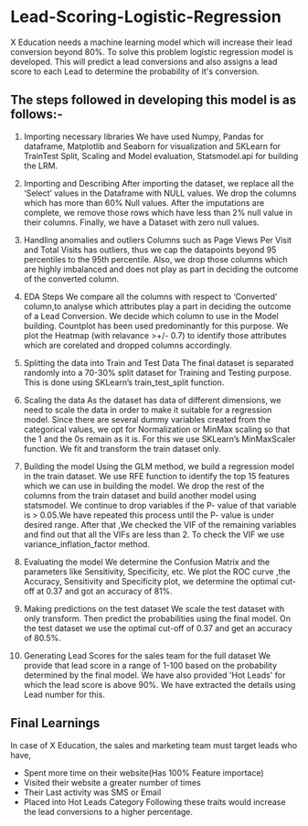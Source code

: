 # Lead-Scoring-Logistic-Regression
X Education needs a machine learning model which will increase their lead conversion beyond 80%. To solve this problem logistic regression model is developed. This will predict a lead conversions and also assigns a lead score to each Lead to determine the probability of it's conversion.

## The steps followed in developing this model is as follows:-

1. Importing necessary libraries
We have used Numpy, Pandas for dataframe, Matplotlib and Seaborn for visualization and SKLearn for
TrainTest Split, Scaling and Model evaluation, Statsmodel.api for building the LRM.

2. Importing and Describing
After importing the dataset, we replace all the ‘Select’ values in the Dataframe with NULL values.
We drop the columns which has more than 60% Null values. After the imputations are complete, we remove those rows which have less than 2%
null value in their columns. Finally, we have a Dataset with zero null values.

3. Handling anomalies and outliers
Columns such as Page Views Per Visit and Total Visits has outliers, thus we cap the datapoints
beyond 95 percentiles to the 95th percentile. Also, we drop those columns which are highly imbalanced and
does not play as part in deciding the outcome of the converted column.

4. EDA Steps
We compare all the columns with respect to ‘Converted’ column,to analyse which attributes play a part in
deciding the outcome of a Lead Conversion. We decide which column to use in the Model building.
Countplot has been used predominantly for this purpose. We plot the Heatmap (with relavance >+/- 0.7) to identify those attributes
which are corelated and dropped columns accordingly.

5. Splitting the data into Train and Test Data
The final dataset is separated randomly into a 70-30% split dataset for Training and Testing purpose. This is
done using SKLearn’s train_test_split function.

6. Scaling the data
As the dataset has data of different dimensions, we need to scale the data in order to make it suitable for
a regression model. Since there are several dummy variables created from the categorical values, we opt for
Normalization or MinMax scaling so that the 1 and the 0s remain as it is. For this we use SKLearn’s
MinMaxScaler function. We fit and transform the train dataset only.

7. Building the model
Using the GLM method, we build a regression model in the train dataset. We use RFE function to identify the
top 15 features which we can use in building the model. We drop the rest of the columns from the train
dataset and build another model using statsmodel. We continue to drop variables if the P- value of that variable is > 0.05.We have repeated this process until the P- value is under desired range. After that ,We checked the VIF of the remaining variables and find out that all the VIFs
are less than 2. To check the VIF we use variance_inflation_factor method.

8. Evaluating the model
We determine the Confusion Matrix and the parameters like Sensitivity, Specificity, etc. We plot the ROC
curve ,the Accuracy, Sensitivity and Specificity plot, we determine the optimal cut-off at 0.37 and got an
accuracy of 81%.

9. Making predictions on the test dataset
We scale the test dataset with only transform. Then predict the probabilities using the final model. On
the test dataset we use the optimal cut-off of 0.37 and get an accuracy of 80.5%.

10. Generating Lead Scores for the sales team for the full dataset
We provide that lead score in a range of 1-100 based on the probability determined by the final model. We have also provided 'Hot Leads' for which the lead score is above 90%. We have extracted the details using Lead number for this.

## Final Learnings
In case of X Education, the sales and marketing team must target leads who have,
- Spent more time on their website(Has 100% Feature importace)
- Visited their website a greater number of times
- Their Last activity was SMS or Email
- Placed into Hot Leads Category 
Following these traits would increase the lead conversions to a higher percentage.

